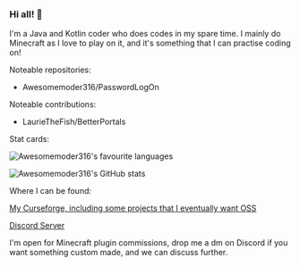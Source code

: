 ### Hi all! 👋

I'm a Java and Kotlin coder who does codes in my spare time. I mainly do Minecraft as I love to play on it, and it's something that I can practise coding on!

Noteable repositories: 
  - Awesomemoder316/PasswordLogOn

Noteable contributions: 
  - LaurieTheFish/BetterPortals


Stat cards:

![Awesomemoder316's favourite languages](https://github-readme-stats.vercel.app/api/top-langs/?username=awesomemoder316&theme=radical)

![Awesomemoder316's GitHub stats](https://github-readme-stats.vercel.app/api?username=awesomemoder316&show_icons=true&theme=radical)

Where I can be found:

[My Curseforge, including some projects that I eventually want OSS](https://www.curseforge.com/members/awesomemoder316/projects/)

[Discord Server](https://discord.com/nPbakm9eEr/)

I'm open for Minecraft plugin commissions, drop me a dm on Discord if you want something custom made, and we can discuss further.

